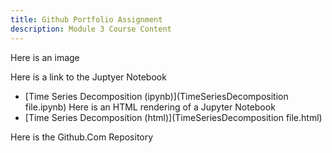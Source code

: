 ```yaml
---
title: Github Portfolio Assignment
description: Module 3 Course Content 
---
```


Here is an image 

Here is a link to the Juptyer Notebook 
- [Time Series Decomposition (ipynb)](TimeSeriesDecomposition file.ipynb)
Here is an HTML rendering of a Jupyter Notebook 
- [Time Series Decomposition (html)](TimeSeriesDecomposition file.html)

Here is the Github.Com Repository 
